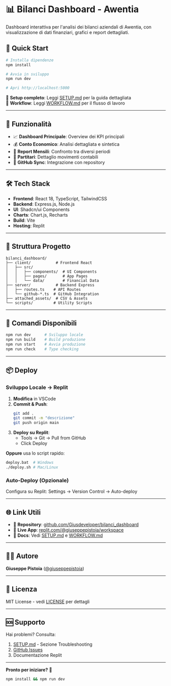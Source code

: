 # 📊 Bilanci Dashboard - Awentia

Dashboard interattiva per l'analisi dei bilanci aziendali di Awentia, con visualizzazione di dati finanziari, grafici e report dettagliati.

## 🚀 Quick Start

```bash
# Installa dipendenze
npm install

# Avvia in sviluppo
npm run dev

# Apri http://localhost:5000
```

📖 **Setup completo**: Leggi [SETUP.md](./SETUP.md) per la guida dettagliata  
🔄 **Workflow**: Leggi [WORKFLOW.md](./WORKFLOW.md) per il flusso di lavoro

---

## 🎯 Funzionalità

- 📈 **Dashboard Principale**: Overview dei KPI principali
- 💰 **Conto Economico**: Analisi dettagliata e sintetica
- 📅 **Report Mensili**: Confronto tra diversi periodi
- 📑 **Partitari**: Dettaglio movimenti contabili
- 🔄 **GitHub Sync**: Integrazione con repository

---

## 🛠️ Tech Stack

- **Frontend**: React 18, TypeScript, TailwindCSS
- **Backend**: Express.js, Node.js
- **UI**: Shadcn/ui Components
- **Charts**: Chart.js, Recharts
- **Build**: Vite
- **Hosting**: Replit

---

## 📁 Struttura Progetto

```
bilanci_dashboard/
├── client/           # Frontend React
│   ├── src/
│   │   ├── components/  # UI Components
│   │   ├── pages/       # App Pages
│   │   └── data/        # Financial Data
├── server/           # Backend Express
│   ├── routes.ts    # API Routes
│   └── github-*.ts  # GitHub Integration
├── attached_assets/  # CSV & Assets
└── scripts/         # Utility Scripts
```

---

## 🔧 Comandi Disponibili

```bash
npm run dev      # Sviluppo locale
npm run build    # Build produzione
npm run start    # Avvia produzione
npm run check    # Type checking
```

---

## 📦 Deploy

### Sviluppo Locale → Replit

1. **Modifica** in VSCode
2. **Commit & Push**:
   ```bash
   git add .
   git commit -m "descrizione"
   git push origin main
   ```
3. **Deploy su Replit**:
   - Tools → Git → Pull from GitHub
   - Click Deploy

**Oppure** usa lo script rapido:
```bash
deploy.bat  # Windows
./deploy.sh # Mac/Linux
```

### Auto-Deploy (Opzionale)
Configura su Replit: Settings → Version Control → Auto-deploy

---

## 🌐 Link Utili

- 🔗 **Repository**: [github.com/Giusdeveloper/bilanci_dashboard](https://github.com/Giusdeveloper/bilanci_dashboard)
- 🚀 **Live App**: [replit.com/@giuseppepistoia/workspace](https://replit.com/@giuseppepistoia/workspace)
- 📖 **Docs**: Vedi [SETUP.md](./SETUP.md) e [WORKFLOW.md](./WORKFLOW.md)

---

## 👨‍💻 Autore

**Giuseppe Pistoia** ([@giuseppepistoia](https://replit.com/@giuseppepistoia))

---

## 📄 Licenza

MIT License - vedi [LICENSE](./LICENSE) per dettagli

---

## 🆘 Supporto

Hai problemi? Consulta:
1. [SETUP.md](./SETUP.md#-6-troubleshooting) - Sezione Troubleshooting
2. [GitHub Issues](https://github.com/Giusdeveloper/bilanci_dashboard/issues)
3. Documentazione Replit

---

**Pronto per iniziare?** 🚀

```bash
npm install && npm run dev
```
